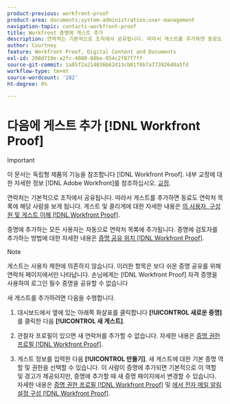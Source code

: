 ```yaml
---
product-previous: workfront-proof
product-area: documents;system-administration;user-management
navigation-topic: contacts-workfront-proof
title: Workfront 증명에 게스트 추가
description: 연락처는 기본적으로 조직에서 공유됩니다. 따라서 게스트를 추가하면 동료도 연락처 목록에 해당 사람을 보게 됩니다. 게스트 및 동료에 대한 자세한 내용은 Workfront Proof의 사용자, 구성원 및 게스트를 참조하십시오.
author: Courtney
feature: Workfront Proof, Digital Content and Documents
exl-id: 208d719e-a2fc-4080-88be-954c2f87f7ff
source-git-commit: 1a85f2a214036b62d13cb01f0b7a77392648a5fd
workflow-type: tm+mt
source-wordcount: '282'
ht-degree: 0%

---
```


# 다음에 게스트 추가 [!DNL Workfront Proof]

>[!IMPORTANT]
>
>이 문서는 독립형 제품의 기능을 참조합니다 [!DNL Workfront Proof]. 내부 교정에 대한 자세한 정보 [!DNL Adobe Workfront]를 참조하십시오. [교정](../../../review-and-approve-work/proofing/proofing.md).

연락처는 기본적으로 조직에서 공유됩니다. 따라서 게스트를 추가하면 동료도 연락처 목록에 해당 사람을 보게 됩니다. 게스트 및 콜리게에 대한 자세한 내용은 [의 사용자, 구성원 및 게스트 이해 [!DNL Workfront Proof]](../../../workfront-proof/wp-mnguserscontacts/contacts/use-members-guests.md).

증명에 추가하는 모든 사용자는 자동으로 연락처 목록에 추가됩니다. 증명에 검토자를 추가하는 방법에 대한 자세한 내용은 [증명 공유 위치 [!DNL Workfront Proof]](../../../workfront-proof/wp-work-proofsfiles/share-proofs-and-files/share-proof.md).

>[!NOTE]
>
>게스트는 사용자 제한에 의존하지 않습니다. 이러한 항목은 보다 쉬운 증명 공유를 위해 연락처 페이지에서만 나타납니다. 손님에게는 [!DNL Workfront Proof] 자격 증명을 사용하여 로그인 필수 증명을 공유할 수 없습니다

새 게스트를 추가하려면 다음을 수행합니다.

1. 대시보드에서 옆에 있는 아래쪽 화살표를 클릭합니다 **[!UICONTROL 새로운 증명]**&#x200B;를 클릭한 다음 **[!UICONTROL 새 게스트]**.

1. 관찰자 프로필이 있으면 새 연락처를 추가할 수 없습니다. 자세한 내용은 [증명 권한 프로필 [!DNL Workfront Proof]](../../../workfront-proof/wp-acct-admin/account-settings/proof-perm-profiles-in-wp.md).
1. 게스트 정보를 입력한 다음 **[!UICONTROL 만들기]**. 새 게스트에 대한 기본 증명 역할 및 권한을 선택할 수 있습니다. 이 사람이 증명에 추가되면 기본적으로 이 역할 및 경고가 제공되지만, 증명에 추가할 때 새 증명 페이지에서 변경할 수 있습니다.
자세한 내용은 [증명 권한 프로필 [!DNL Workfront Proof]](../../../workfront-proof/wp-acct-admin/account-settings/proof-perm-profiles-in-wp.md) 및 [에서 전자 메일 알림 설정 구성 [!DNL Workfront Proof]](../../../workfront-proof/wp-emailsntfctns/email-alerts/config-email-notification-settings-wp.md).
